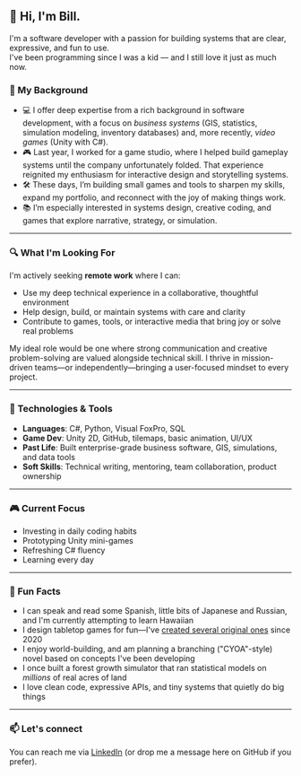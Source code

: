 ## 👋 Hi, I'm **Bill**.

I'm a software developer with a passion for building systems that are clear, expressive, and fun to use.  
I've been programming since I was a kid — and I still love it just as much now.

### 💼 My Background

- 💻 I offer deep expertise from a rich background in software development, with a focus on *business systems* (GIS, statistics, simulation modeling, inventory databases) and, more recently, *video games* (Unity with C#).
- 🎮 Last year, I worked for a game studio, where I helped build gameplay systems until the company unfortunately folded. That experience reignited my enthusiasm for interactive design and storytelling systems.
- 🛠️ These days, I’m building small games and tools to sharpen my skills, expand my portfolio, and reconnect with the joy of making things work.
- 📚 I’m especially interested in systems design, creative coding, and games that explore narrative, strategy, or simulation.

---

### 🔍 What I'm Looking For

I'm actively seeking **remote work** where I can:

- Use my deep technical experience in a collaborative, thoughtful environment
- Help design, build, or maintain systems with care and clarity
- Contribute to games, tools, or interactive media that bring joy or solve real problems

My ideal role would be one where strong communication and creative problem-solving are valued alongside technical skill. I thrive in mission-driven teams—or independently—bringing a user-focused mindset to every project.

---

### 🧰 Technologies & Tools

- **Languages**: C#, Python, Visual FoxPro, SQL
- **Game Dev**: Unity 2D, GitHub, tilemaps, basic animation, UI/UX
- **Past Life**: Built enterprise-grade business software, GIS, simulations, and data tools
- **Soft Skills**: Technical writing, mentoring, team collaboration, product ownership

---

### 🎮 Current Focus

- Investing in daily coding habits
- Prototyping Unity mini-games
- Refreshing C# fluency
- Learning every day

---

### 🌱 Fun Facts

- I can speak and read some Spanish, little bits of Japanese and Russian, and I'm currently attempting to learn Hawaiian
- I design tabletop games for fun—I've [created several original ones](https://bii.neocities.org/games/) since 2020
- I enjoy world-building, and am planning a branching ("CYOA"-style) novel based on concepts I've been developing
- I once built a forest growth simulator that ran statistical models on *millions* of real acres of land
- I love clean code, expressive APIs, and tiny systems that quietly do big things

---

### 📫 Let's connect
You can reach me via [LinkedIn](https://www.linkedin.com/in/deveaswj/) (or drop me a message here on GitHub if you prefer).
